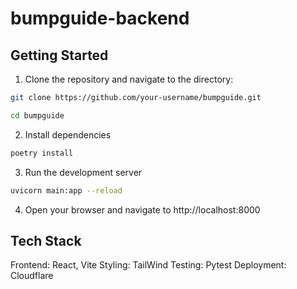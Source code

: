 # bumpguide-backend

## Getting Started

1. Clone the repository and navigate to the directory:

```bash
git clone https://github.com/your-username/bumpguide.git

cd bumpguide
```
2. Install dependencies

```bash
poetry install
```

3. Run the development server

```bash
uvicorn main:app --reload
```

4. Open your browser and navigate to http://localhost:8000


## Tech Stack

Frontend: React, Vite
Styling: TailWind
Testing: Pytest
Deployment: Cloudflare